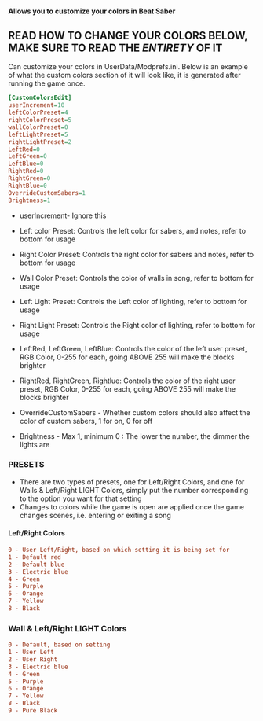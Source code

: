 #### Allows you to customize your colors in Beat Saber

## READ HOW TO CHANGE YOUR COLORS BELOW, MAKE SURE TO READ THE *_ENTIRETY_* OF IT
Can customize your colors in UserData/Modprefs.ini. Below is an example of what the custom colors section of it will look like, it is generated after running the game once.
```ini
[CustomColorsEdit]
userIncrement=10
leftColorPreset=4
rightColorPreset=5
wallColorPreset=0
leftLightPreset=5
rightLightPreset=2
LeftRed=0
LeftGreen=0
LeftBlue=0
RightRed=0
RightGreen=0
RightBlue=0
OverrideCustomSabers=1
Brightness=1

```
- userIncrement- Ignore this
- Left color Preset: Controls the left color for sabers, and notes, refer to bottom for usage
- Right Color Preset: Controls the right color for sabers and notes, refer to bottom for usage

- Wall Color Preset: Controls the color of walls in song, refer to bottom for usage
- Left Light Preset: Controls the Left color of lighting, refer to bottom for usage
- Right Light Preset: Controls the Right color of lighting, refer to bottom for usage

- LeftRed, LeftGreen, LeftBlue: Controls the color of the left user preset, RGB Color, 0-255 for each, going ABOVE 255 will make the blocks brighter
- RightRed, RightGreen, Rightlue: Controls the color of the right user preset, RGB Color, 0-255 for each, going ABOVE 255 will make the blocks brighter
- OverrideCustomSabers - Whether custom colors should also affect the color of custom sabers, 1 for on, 0 for off
- Brightness - Max 1, minimum 0 : The lower the number, the dimmer the lights are

### PRESETS
- There are two types of presets, one for Left/Right Colors, and one for Walls & Left/Right LIGHT Colors, simply put the number corresponding to the option you want for that setting
- Changes to colors while the game is open are applied once the game changes scenes, i.e. entering or exiting a song

#### Left/Right Colors
```ini
0 - User Left/Right, based on which setting it is being set for
1 - Default red
2 - Default blue
3 - Electric blue
4 - Green
5 - Purple
6 - Orange
7 - Yellow
8 - Black
```
### Wall & Left/Right LIGHT Colors
```ini
0 - Default, based on setting 
1 - User Left
2 - User Right
3 - Electric blue
4 - Green
5 - Purple
6 - Orange
7 - Yellow
8 - Black
9 - Pure Black
```

